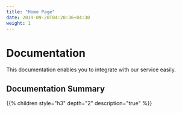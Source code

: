 ```yaml
---
title: "Home Page"
date: 2019-09-20T04:20:36+04:30
weight: 1
---
```

# Documentation
This documentation enables you to integrate with our service easily.
## Documentation Summary
{{% children style="h3" depth="2" description="true" %}}
